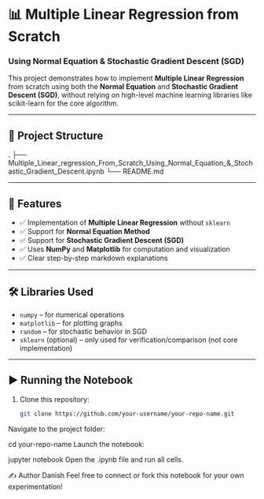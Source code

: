# 📊 Multiple Linear Regression from Scratch  
### Using Normal Equation & Stochastic Gradient Descent (SGD)

This project demonstrates how to implement **Multiple Linear Regression** from scratch using both the **Normal Equation** and **Stochastic Gradient Descent (SGD)**, without relying on high-level machine learning libraries like scikit-learn for the core algorithm.

---

## 📁 Project Structure

.
├── Multiple_Linear_regression_From_Scratch_Using_Normal_Equation_&_Stochastic_Gradient_Descent.ipynb
└── README.md

---

## 🚀 Features

- ✅ Implementation of **Multiple Linear Regression** without `sklearn`
- ✅ Support for **Normal Equation Method**
- ✅ Support for **Stochastic Gradient Descent (SGD)**
- ✅ Uses **NumPy** and **Matplotlib** for computation and visualization
- ✅ Clear step-by-step markdown explanations

---

## 🛠️ Libraries Used

- `numpy` – for numerical operations  
- `matplotlib` – for plotting graphs  
- `random` – for stochastic behavior in SGD  
- `sklearn` (optional) – only used for verification/comparison (not core implementation)

---

## ▶️ Running the Notebook

1. Clone this repository:
   ```bash
   git clone https://github.com/your-username/your-repo-name.git
Navigate to the project folder: 

cd your-repo-name
Launch the notebook:


jupyter notebook
Open the .ipynb file and run all cells.

✍️ Author
Danish
Feel free to connect or fork this notebook for your own experimentation!
